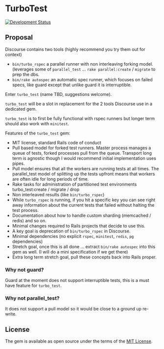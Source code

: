 # TurboTest

[![Development Status](https://github.com/ioquatix/turbo_test/workflows/Development/badge.svg)](https://github.com/ioquatix/turbo_test/actions?workflow=Development)

## Proposal

Discourse contains two tools (highly recommend you try them out for context)

  - `bin/turbo_rspec` a parallel runner with non interleaving forking model. (leverages some of `parallel_test` … `rake parallel:create` / `migrate` to prep the dbs.
  - `bin/rake autospec` an automatic spec runner, which focuses on failed specs, like guard except that unlike guard it is interruptible.

Enter `turbo_test` (name TBD, suggestions welcome).

`turbo_test` will be a slot in replacement for the 2 tools Discourse use in a dedicated gem.

`turbo_test` is to first be fully functional with rspec runners but longer term should also work with `minitest`.

Features of the `turbo_test` gem:

  - MIT license, standard Rails code of conduct
  - Pull based model for forked test runners. Master process manages a queue of tests, forked processes pull from the queue. Transport long term is agnostic though I would recommend initial implementation uses pipes.
  - Pull model ensures that all the workers are running tests at all times. The parallel\_test model of splitting up the tests upfront means that workers are often idle for long periods of time.
  - Rake tasks for administration of partitioned test environments turbo\_test:create / migrate / drop
  - Non interleaved results (like `bin/turbo_rspec`)
  - While `turbo_rspec` is running, if you hit a specific key you can see right away information about the current tests that failed without halting the test process.
  - Documentation about how to handle custom sharding (memcached / redis) and so on.
  - Minimal changes required to Rails projects that decide to use this.
  - A key goal is deprecation of `bin/turbo_rspec` in Discourse.
  - Minimal dependencies (no explicit `rspec`, `minitest`, `redis`, `pg` dependencies)
  - Stretch goal, once this is all done … extract `bin/rake autospec` into this gem as well. (I will do a mini specification if we get there)
  - Extra long term stretch goal, pull these concepts back into Rails proper.

### Why not guard?

Guard at the moment does not support interruptible tests, this is a must have feature for `turbo_test`.

### Why not parallel\_test?

It does not support a pull model so it would be close to a ground up re-write.

## License

The gem is available as open source under the terms of the [MIT License](https://opensource.org/licenses/MIT).
